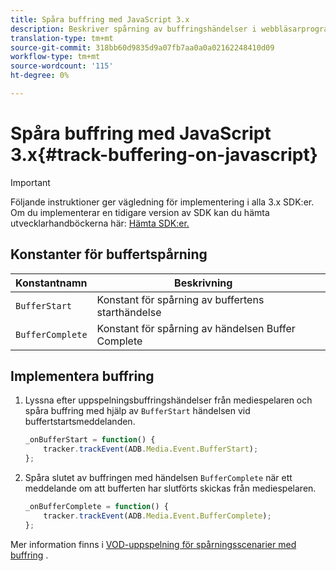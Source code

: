 ```yaml
---
title: Spåra buffring med JavaScript 3.x
description: Beskriver spårning av buffringshändelser i webbläsarprogram (JS).
translation-type: tm+mt
source-git-commit: 318bb60d9835d9a07fb7aa0a0a02162248410d09
workflow-type: tm+mt
source-wordcount: '115'
ht-degree: 0%

---
```



# Spåra buffring med JavaScript 3.x{#track-buffering-on-javascript}

>[!IMPORTANT]
>
>Följande instruktioner ger vägledning för implementering i alla 3.x SDK:er. Om du implementerar en tidigare version av SDK kan du hämta utvecklarhandböckerna här: [Hämta SDK:er.](/help/sdk-implement/download-sdks.md)

## Konstanter för buffertspårning

| Konstantnamn | Beskrivning     |
|---|---|
| `BufferStart` | Konstant för spårning av buffertens starthändelse |
| `BufferComplete` | Konstant för spårning av händelsen Buffer Complete |

## Implementera buffring

1. Lyssna efter uppspelningsbuffringshändelser från mediespelaren och spåra buffring med hjälp av `BufferStart` händelsen vid buffertstartsmeddelanden.

   ```js
   _onBufferStart = function() {
       tracker.trackEvent(ADB.Media.Event.BufferStart);
   };
   ```

1. Spåra slutet av buffringen med händelsen `BufferComplete` när ett meddelande om att bufferten har slutförts skickas från mediespelaren.

   ```js
   _onBufferComplete = function() {
       tracker.trackEvent(ADB.Media.Event.BufferComplete);
   };
   ```

Mer information finns i [VOD-uppspelning för spårningsscenarier med buffring](/help/sdk-implement/tracking-scenarios/vod-buffering.md) .
